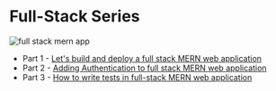 # Full-Stack Series

![full stack mern app](https://user-images.githubusercontent.com/70439799/218651720-d3090266-615e-493a-be9f-0e612620c04a.gif)

- Part 1 - [Let's build and deploy a full stack MERN web application](https://blog.itsrakesh.co/lets-build-and-deploy-a-full-stack-mern-web-application)
- Part 2 - [Adding Authentication to full stack MERN web application](https://blog.itsrakesh.co/adding-authentication-to-full-stack-mern-web-application)
- Part 3 - [How to write tests in full-stack MERN web application]()
